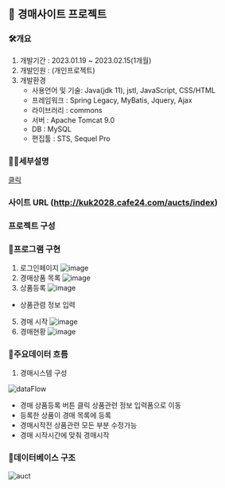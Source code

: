 ## 📢 경매사이트 프로젝트

 ### 🛠개요
  1.  개발기간 : 2023.01.19 ~ 2023.02.15(1개월)
  2.  개발인원 : (개인프로젝트)
  3.  개발환경
      * 사용언어 및 기술: Java(jdk 11), jstl, JavaScript, CSS/HTML
      * 프레임워크 : Spring Legacy, MyBatis, Jquery, Ajax
      * 라이브러리 : commons
      * 서버 : Apache Tomcat 9.0
      * DB : MySQL
      * 편집툴 : STS, Sequel Pro

 ### 🙋‍♂️세부설명
 
 [클릭]([https://sang-wook.tistory.com/12])
 
 ### 사이트 URL (http://kuk2028.cafe24.com/aucts/index)

### 프로젝트 구성
  

 ### 🎯프로그램 구현
  1.  로그인페이지
  ![image](https://user-images.githubusercontent.com/125232122/227454929-1e2b8fca-749c-45e5-b93b-6afc5e9b624c.png)
  2.  경매상품 목록
  ![image](https://user-images.githubusercontent.com/125232122/227456547-fee18675-6012-4361-9b6b-8853eb180c06.png)
  3. 상품등록 
  ![image](https://user-images.githubusercontent.com/125232122/227456998-747f4f56-58a0-4232-890a-851789c64036.png)
  * 상품관렴 정보 입력
  5. 경매 시작
  ![image](https://user-images.githubusercontent.com/125232122/227461995-f6a590f6-36b6-425a-9cca-4db4c724b2a9.png)
  6. 경매현황
  ![image](https://user-images.githubusercontent.com/125232122/227687324-8ce5247c-200a-42df-bea8-566d5c4dbbec.png)
  
 ### 🔖주요데이터 흐름
  1.  경매시스템 구성
  
  ![dataFlow](https://user-images.githubusercontent.com/125232122/221724891-b0ca80ef-13fa-42ff-8521-13f921645fef.png)
  
  * 경매 상품등록 버튼 클릭 상품관련 정보 입력폼으로 이동 
  * 등록한 상품이 경매 목록에 등록 
  * 경매시작전 상품관련 모든 부분 수정가능
  * 경매 시작시간에 맞춰 경매시작
  
  
 ### 💾데이터베이스 구조

![auct](https://user-images.githubusercontent.com/125232122/223084956-cc3f5381-60a9-494a-b16e-794fdcd448dc.png)
